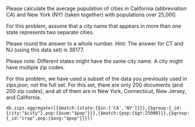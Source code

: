 Please calculate the average population of cities in California (abbreviation CA) and New York (NY) (taken together) with populations over 25,000. 

For this problem, assume that a city name that appears in more than one state represents two separate cities. 

Please round the answer to a whole number. 
Hint: The answer for CT and NJ (using this data set) is 38177. 

Please note:
Different states might have the same city name.
A city might have multiple zip codes.


For this problem, we have used a subset of the data you previously used in zips.json, not the full set. For this set, there are only 200 documents (and 200 zip codes), and all of them are in New York, Connecticut, New Jersey, and California. 

```db.zips.aggregate([{$match:{state:{$in:['CA','NY']}}},{$group:{_id:{city:"$city"},pop:{$sum:"$pop"}}},{$match:{pop:{$gt:25000}}},{$group:{_id:"crap",pop:{$avg:"$pop"}}}])```
